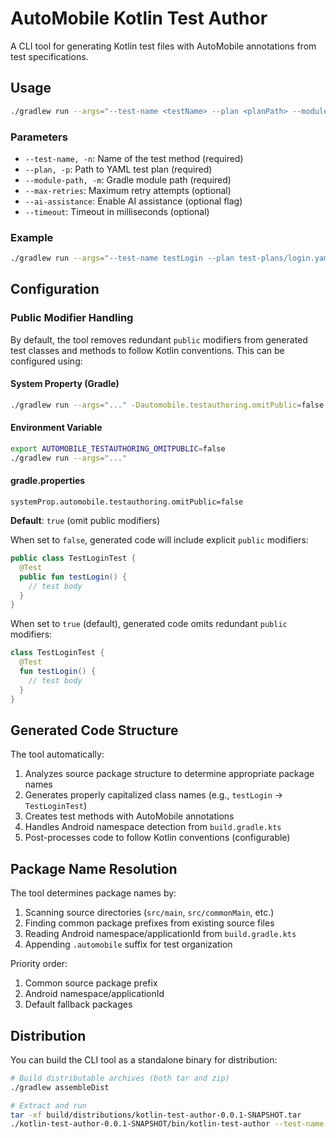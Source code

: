 # AutoMobile Kotlin Test Author

A CLI tool for generating Kotlin test files with AutoMobile annotations from test specifications.

## Usage

```bash
./gradlew run --args="--test-name <testName> --plan <planPath> --module-path <modulePath>"
```

### Parameters

- `--test-name, -n`: Name of the test method (required)
- `--plan, -p`: Path to YAML test plan (required)
- `--module-path, -m`: Gradle module path (required)
- `--max-retries`: Maximum retry attempts (optional)
- `--ai-assistance`: Enable AI assistance (optional flag)
- `--timeout`: Timeout in milliseconds (optional)

### Example

```bash
./gradlew run --args="--test-name testLogin --plan test-plans/login.yaml --module-path features/auth"
```

## Configuration

### Public Modifier Handling

By default, the tool removes redundant `public` modifiers from generated test classes and methods to
follow Kotlin conventions. This can be configured using:

#### System Property (Gradle)

```bash
./gradlew run --args="..." -Dautomobile.testauthoring.omitPublic=false
```

#### Environment Variable

```bash
export AUTOMOBILE_TESTAUTHORING_OMITPUBLIC=false
./gradlew run --args="..."
```

#### gradle.properties

```properties
systemProp.automobile.testauthoring.omitPublic=false
```

**Default**: `true` (omit public modifiers)

When set to `false`, generated code will include explicit `public` modifiers:

```kotlin
public class TestLoginTest {
  @Test
  public fun testLogin() {
    // test body
  }
}
```

When set to `true` (default), generated code omits redundant `public` modifiers:

```kotlin
class TestLoginTest {
  @Test
  fun testLogin() {
    // test body
  }
}
```

## Generated Code Structure

The tool automatically:

1. Analyzes source package structure to determine appropriate package names
2. Generates properly capitalized class names (e.g., `testLogin` → `TestLoginTest`)
3. Creates test methods with AutoMobile annotations
4. Handles Android namespace detection from `build.gradle.kts`
5. Post-processes code to follow Kotlin conventions (configurable)

## Package Name Resolution

The tool determines package names by:

1. Scanning source directories (`src/main`, `src/commonMain`, etc.)
2. Finding common package prefixes from existing source files
3. Reading Android namespace/applicationId from `build.gradle.kts`
4. Appending `.automobile` suffix for test organization

Priority order:

1. Common source package prefix
2. Android namespace/applicationId
3. Default fallback packages

## Distribution

You can build the CLI tool as a standalone binary for distribution:

```bash
# Build distributable archives (both tar and zip)
./gradlew assembleDist

# Extract and run
tar -xf build/distributions/kotlin-test-author-0.0.1-SNAPSHOT.tar
./kotlin-test-author-0.0.1-SNAPSHOT/bin/kotlin-test-author --test-name testExample --plan test.yaml --module-path app
```
